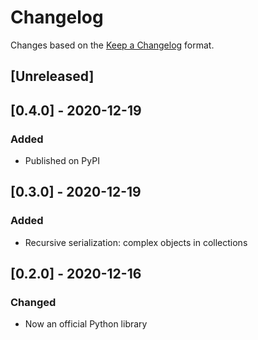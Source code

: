 # Changelog

Changes based on the [Keep a Changelog](https://keepachangelog.com/en/1.0.0/)
format.

## [Unreleased]

## [0.4.0] - 2020-12-19

### Added

- Published on PyPI

## [0.3.0] - 2020-12-19

### Added

- Recursive serialization: complex objects in collections

## [0.2.0] - 2020-12-16

### Changed

- Now an official Python library
